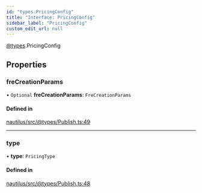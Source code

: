 ```yaml
---
id: "types.PricingConfig"
title: "Interface: PricingConfig"
sidebar_label: "PricingConfig"
custom_edit_url: null
---
```


[@types](../modules/types.md).PricingConfig

## Properties

### freCreationParams

• `Optional` **freCreationParams**: `FreCreationParams`

#### Defined in

[nautilus/src/@types/Publish.ts:49](https://github.com/deltaDAO/nautilus/blob/75cfaa6/src/@types/Publish.ts#L49)

___

### type

• **type**: `PricingType`

#### Defined in

[nautilus/src/@types/Publish.ts:48](https://github.com/deltaDAO/nautilus/blob/75cfaa6/src/@types/Publish.ts#L48)
